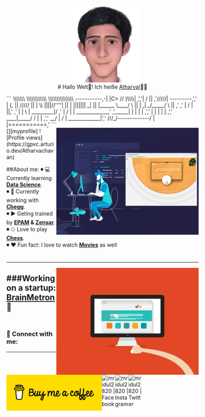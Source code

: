 <p align="center"><img src="https://github.com/AtharvaChavan/Hosting/blob/main/imgs/me.png" height="200" width="200" /><br>
# Hallo Welt👋! Ich heiße <a href="http://brainmetron.ml">Atharva!</a>🙋‍♂️
</p>
``` 
                             \\\\\\\
                            \\\\\\\\\\\\
                          \\\\\\\\\\\\\\\
  -----------,-|           |C>   // )\\\\|
           ,','|          /    || ,'/////|
---------,','  |         (,    ||   /////
         ||    |          \\  ||||//''''|
         ||    |           |||||||     _|
         ||    |______            \____/ \
         ||    |     ,|         _/_____/ \
         ||  ,'    ,' |        /          |
         ||,'    ,'   |       |         \  |
_________|/    ,'     |      /           | |
_____________,'      ,',_____|      |    | |
             |     ,','      |      |    | |
             |   ,','    ____|_____/    /  |
             | ,','  __/ |             /   |
_____________|','   ///_/-------------/   |
              |===========,'
```
<br>
[<img align="right" src="https://github.com/AtharvaChavan/Hosting/blob/main/imgs/coding.gif" alt="Coder GIF" height="280">][myprofile]
![Profile views](https://gpvc.arturio.dev/Atharvachavan)
<br>

##About me:
◾ 💻 Currently learning **[Data Science][DS]**.
<br/>
◾ 👕 Currently working with  **[Chegg][Chegg]**.
<br/>
◾ ▶  Geting trained by  **[EPAM][EPAM] & [Zensar][Zensar]**.
<br/>
◾ ⚾  Love to play **[Chess][Chess]**.
<br/>
◾ ❤ Fun fact: I love to  watch **[Movies](https://https://www.netflix.com/title/81039381)** as  well
<br/>
<br/>

---
[<img align="right" src="https://github.com/AtharvaChavan/Hosting/blob/main/imgs/comp.gif" alt="Coder GIF" height="280">][myprofile]

[<img align="left" alt="mridul2820 | bmc" width="250px" src="https://github.com/AtharvaChavan/Hosting/blob/main/imgs/BMC.svg"/>][buymeacoffee]


###Working on a startup: <a href="http://brainmetron.ml"> **BrainMetron** </a>:mechanical_arm:	
<br>
---

### 🧧 Connect with me:

[<img align="left" alt="mridul2820 | Facebook" width="35px" src="https://mridul2820.github.io/github-assets/assets/social/facebook.svg" />][facebook]
[<img align="left" alt="mridul2820 | Instagram" width="35px" src="https://mridul2820.github.io/github-assets/assets/social/instagram.svg" />][instagram]
[<img align="left" alt="mridul2820 | Twitter" width="35px" src="https://mridul2820.github.io/github-assets/assets/social/twitter.svg" />][twitter]

---
[myprofile]: https://github.com/AtharvaChavan
[buymeacoffee]: https://www.buymeacoffee.com/AtharvaChavan
[facebook]: https://www.facebook.com/
[instagram]: https://www.instagram.com/
[twitter]: https://twitter.com/
[Chess]: http://brainmetron.ml
[DS]: https://www.computerscience.org/careers/data-science/
[Chegg]: https://www.chegg.com/
[EPAM]: https://www.epam.com/
[Zensar]: https://www.zensar.com/
